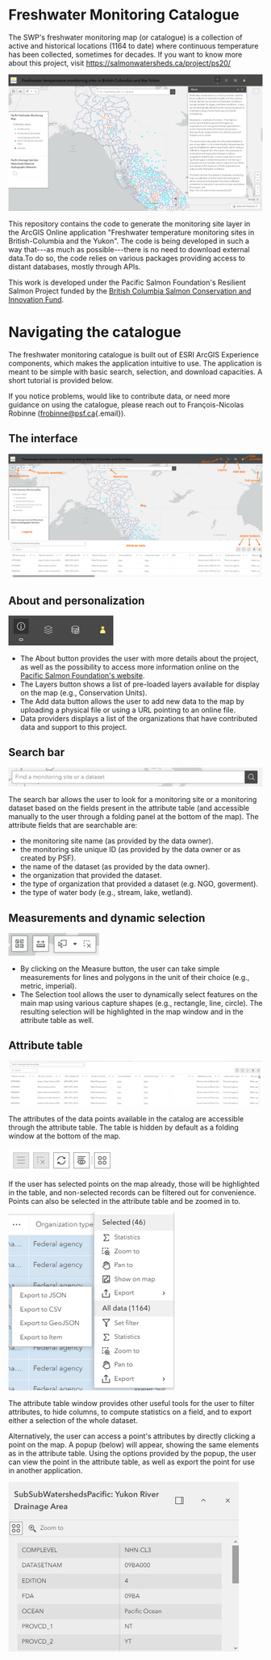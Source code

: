 # Freshwater Monitoring Catalogue

The SWP's freshwater monitoring map (or catalogue) is a collection of active and historical locations (1164 to date) where continuous temperature has been collected, sometimes for decades. If you want to know more about this project, visit <https://salmonwatersheds.ca/project/ps20/>

![app screenshot](docs/images/WebApp_Screenshot.png)

This repository contains the code to generate the monitoring site layer in the ArcGIS Online application "Freshwater temperature monitoring sites in British-Columbia and the Yukon". The code is being developed in such a way that---as much as possible---there is no need to download external data.To do so, the code relies on various packages providing access to distant databases, mostly through APIs.

This work is developed under the Pacific Salmon Foundation's Resilient Salmon Project funded by the [British Columbia Salmon Conservation and Innovation Fund](https://www.dfo-mpo.gc.ca/fisheries-peches/initiatives/fish-fund-bc-fonds-peche-cb/index-eng.html).

# Navigating the catalogue

The freshwater monitoring catalogue is built out of ESRI ArcGIS Experience components, which makes the application intuitive to use. The application is meant to be simple with basic search, selection, and download capacities. A short tutorial is provided below.

If you notice problems, would like to contribute data, or need more guidance on using the catalogue, please reach out to François-Nicolas Robinne ([frobinne\@psf.ca](mailto:frobinne@psf.ca){.email}).

## The interface

![Catalogue interface](docs/images/main_interface_annotated.png)

## About and personalization

![Top button bar](docs/images/about_personalization.png)

-   The About button provides the user with more details about the project, as well as the possibility to access more information online on the [Pacific Salmon Foundation's website](https://psf.ca/).
-   The Layers button shows a list of pre-loaded layers available for display on the map (e.g., Conservation Units).
-   The Add data button allows the user to add new data to the map by uploading a physical file or using a URL pointing to an online file.
- Data providers displays a list of the organizations that have contributed data and support to this project.

## Search bar

![Search bar](docs/images/search_bar.png)

The search bar allows the user to look for a monitoring site or a monitoring dataset based on the fields present in the attribute table (and accessible manually to the user through a folding panel at the bottom of the map). The attribute fields that are searchable are:

- the monitoring site name (as provided by the data owner).
- the monitoring site unique ID (as provided by the data owner or as created by PSF).
- the name of the dataset (as provided by the data owner).
- the organization that provided the dataset.
- the type of organization that provided a dataset (e.g. NGO, goverment).
- the type of water body (e.g., stream, lake, wetland).

## Measurements and dynamic selection

![Measurements and Selection](docs/images/measurement_selection.png)

- By clicking on the Measure button, the user can take simple measurements for lines and polygons in the unit of their choice (e.g., metric, imperial).
- The Selection tool allows the user to dynamically select features on the main map using various capture shapes (e.g., rectangle, line, circle). The resulting selection will be highlighted in the map window and in the attribute table as well.

## Attribute table

![Attribute table](docs/images/attribute_table.png)

The attributes of the data points available in the catalog are accessible through the attribute table. The table is hidden by default as a folding window at the bottom of the map. 

![Interact with attributes](docs/images/interact_attributes.png)

If the user has selected points on the map already, those will be highlighted in the table, and non-selected records can be filtered out for convenience. Points can also be selected in the attribute table and be zoomed in to.

![Attribute actions](docs/images/attribute_actions.png)

The attribute table window provides other useful tools for the user to filter attributes, to hide columns, to compute statistics on a field, and to export either a selection of the whole dataset.

Alternatively, the user can access a point's attributes by directly clicking a point on the map. A popup (below) will appear, showing the same elements as in the attribute table. Using the options provided by the popup, the user can view the point in the attribute table, as well as export the point for use in another application.

![Attribute popup](docs/images/attribute_popup.png)
